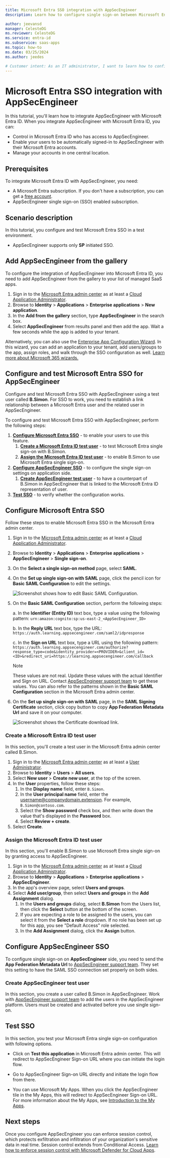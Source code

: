 ```yaml
---
title: Microsoft Entra SSO integration with AppSecEngineer
description: Learn how to configure single sign-on between Microsoft Entra ID and AppSecEngineer.

author: jeevansd
manager: CelesteDG
ms.reviewer: CelesteDG
ms.service: entra-id
ms.subservice: saas-apps
ms.topic: how-to
ms.date: 03/25/2024
ms.author: jeedes

# Customer intent: As an IT administrator, I want to learn how to configure single sign-on between Microsoft Entra ID and AppSecEngineer so that I can control who has access to AppSecEngineer, enable automatic sign-in with Microsoft Entra accounts, and manage my accounts in one central location.
---
```


# Microsoft Entra SSO integration with AppSecEngineer

In this tutorial, you'll learn how to integrate AppSecEngineer with Microsoft Entra ID. When you integrate AppSecEngineer with Microsoft Entra ID, you can:

* Control in Microsoft Entra ID who has access to AppSecEngineer.
* Enable your users to be automatically signed-in to AppSecEngineer with their Microsoft Entra accounts.
* Manage your accounts in one central location.

## Prerequisites

To integrate Microsoft Entra ID with AppSecEngineer, you need:

* A Microsoft Entra subscription. If you don't have a subscription, you can get a [free account](https://azure.microsoft.com/free/).
* AppSecEngineer single sign-on (SSO) enabled subscription.

## Scenario description

In this tutorial, you configure and test Microsoft Entra SSO in a test environment.

* AppSecEngineer supports only **SP** initiated SSO.

## Add AppSecEngineer from the gallery

To configure the integration of AppSecEngineer into Microsoft Entra ID, you need to add AppSecEngineer from the gallery to your list of managed SaaS apps.

1. Sign in to the [Microsoft Entra admin center](https://entra.microsoft.com) as at least a [Cloud Application Administrator](~/identity/role-based-access-control/permissions-reference.md#cloud-application-administrator).
1. Browse to **Identity** > **Applications** > **Enterprise applications** > **New application**.
1. In the **Add from the gallery** section, type **AppSecEngineer** in the search box.
1. Select **AppSecEngineer** from results panel and then add the app. Wait a few seconds while the app is added to your tenant.

Alternatively, you can also use the [Enterprise App Configuration Wizard](https://portal.office.com/AdminPortal/home?Q=Docs#/azureadappintegration). In this wizard, you can add an application to your tenant, add users/groups to the app, assign roles, and walk through the SSO configuration as well. [Learn more about Microsoft 365 wizards.](/microsoft-365/admin/misc/azure-ad-setup-guides)

## Configure and test Microsoft Entra SSO for AppSecEngineer

Configure and test Microsoft Entra SSO with AppSecEngineer using a test user called **B.Simon**. For SSO to work, you need to establish a link relationship between a Microsoft Entra user and the related user in AppSecEngineer.

To configure and test Microsoft Entra SSO with AppSecEngineer, perform the following steps:

1. **[Configure Microsoft Entra SSO](#configure-microsoft-entra-sso)** - to enable your users to use this feature.
    1. **[Create a Microsoft Entra ID test user](#create-a-microsoft-entra-id-test-user)** - to test Microsoft Entra single sign-on with B.Simon.
    1. **[Assign the Microsoft Entra ID test user](#assign-the-microsoft-entra-id-test-user)** - to enable B.Simon to use Microsoft Entra single sign-on.
1. **[Configure AppSecEngineer SSO](#configure-appsecengineer-sso)** - to configure the single sign-on settings on application side.
    1. **[Create AppSecEngineer test user](#create-appsecengineer-test-user)** - to have a counterpart of B.Simon in AppSecEngineer that is linked to the Microsoft Entra ID representation of user.
1. **[Test SSO](#test-sso)** - to verify whether the configuration works.

## Configure Microsoft Entra SSO

Follow these steps to enable Microsoft Entra SSO in the Microsoft Entra admin center.

1. Sign in to the [Microsoft Entra admin center](https://entra.microsoft.com) as at least a [Cloud Application Administrator](~/identity/role-based-access-control/permissions-reference.md#cloud-application-administrator).
1. Browse to **Identity** > **Applications** > **Enterprise applications** > **AppSecEngineer** > **Single sign-on**.
1. On the **Select a single sign-on method** page, select **SAML**.
1. On the **Set up single sign-on with SAML** page, click the pencil icon for **Basic SAML Configuration** to edit the settings.

   ![Screenshot shows how to edit Basic SAML Configuration.](common/edit-urls.png "Basic Configuration")

1. On the **Basic SAML Configuration** section, perform the following steps:

    a. In the **Identifier (Entity ID)** text box, type a value using the following pattern:
    `urn:amazon:cognito:sp:us-east-2_<AppSecEngineer_ID>`

    b. In the **Reply URL** text box, type the URL:
    `https://auth.learning.appsecengineer.com/saml2/idpresponse`

    c. In the **Sign on URL** text box, type a URL using the following pattern:
    `https://auth.learning.appsecengineer.com/authorize?response_type=code&identity_provider=<PROVIDER>&client_id=<ID>&redirect_uri=https://learning.appsecengineer.com/callback`

	> [!NOTE]
	> These values are not real. Update these values with the actual Identifier and Sign on URL. Contact [AppSecEngineer support team](mailto:help@appsecengineer.com) to get these values. You can also refer to the patterns shown in the **Basic SAML Configuration** section in the Microsoft Entra admin center.

1. On the **Set up single sign-on with SAML** page, in the **SAML Signing Certificate** section, click copy button to copy **App Federation Metadata Url** and save it on your computer.

	![Screenshot shows the Certificate download link.](common/copy-metadataurl.png "Certificate")

### Create a Microsoft Entra ID test user

In this section, you'll create a test user in the Microsoft Entra admin center called B.Simon.

1. Sign in to the [Microsoft Entra admin center](https://entra.microsoft.com) as at least a [User Administrator](~/identity/role-based-access-control/permissions-reference.md#user-administrator).
1. Browse to **Identity** > **Users** > **All users**.
1. Select **New user** > **Create new user**, at the top of the screen.
1. In the **User** properties, follow these steps:
   1. In the **Display name** field, enter `B.Simon`.  
   1. In the **User principal name** field, enter the username@companydomain.extension. For example, `B.Simon@contoso.com`.
   1. Select the **Show password** check box, and then write down the value that's displayed in the **Password** box.
   1. Select **Review + create**.
1. Select **Create**.

### Assign the Microsoft Entra ID test user

In this section, you'll enable B.Simon to use Microsoft Entra single sign-on by granting access to AppSecEngineer.

1. Sign in to the [Microsoft Entra admin center](https://entra.microsoft.com) as at least a [Cloud Application Administrator](~/identity/role-based-access-control/permissions-reference.md#cloud-application-administrator).
1. Browse to **Identity** > **Applications** > **Enterprise applications** > **AppSecEngineer**.
1. In the app's overview page, select **Users and groups**.
1. Select **Add user/group**, then select **Users and groups** in the **Add Assignment** dialog.
   1. In the **Users and groups** dialog, select **B.Simon** from the Users list, then click the **Select** button at the bottom of the screen.
   1. If you are expecting a role to be assigned to the users, you can select it from the **Select a role** dropdown. If no role has been set up for this app, you see "Default Access" role selected.
   1. In the **Add Assignment** dialog, click the **Assign** button.

## Configure AppSecEngineer SSO

To configure single sign-on on **AppSecEngineer** side, you need to send the **App Federation Metadata Url** to [AppSecEngineer support team](mailto:help@appsecengineer.com). They set this setting to have the SAML SSO connection set properly on both sides.

### Create AppSecEngineer test user

In this section, you create a user called B.Simon in AppSecEngineer. Work with [AppSecEngineer support team](mailto:help@appsecengineer.com) to add the users in the AppSecEngineer platform. Users must be created and activated before you use single sign-on.

## Test SSO 

In this section, you test your Microsoft Entra single sign-on configuration with following options.
 
* Click on **Test this application** in Microsoft Entra admin center. This will redirect to AppSecEngineer Sign-on URL where you can initiate the login flow.
 
* Go to AppSecEngineer Sign-on URL directly and initiate the login flow from there.
 
* You can use Microsoft My Apps. When you click the AppSecEngineer tile in the My Apps, this will redirect to AppSecEngineer Sign-on URL. For more information about the My Apps, see [Introduction to the My Apps](https://support.microsoft.com/account-billing/sign-in-and-start-apps-from-the-my-apps-portal-2f3b1bae-0e5a-4a86-a33e-876fbd2a4510).

## Next steps

Once you configure AppSecEngineer you can enforce session control, which protects exfiltration and infiltration of your organization's sensitive data in real time. Session control extends from Conditional Access. [Learn how to enforce session control with Microsoft Defender for Cloud Apps](/cloud-app-security/proxy-deployment-any-app).
